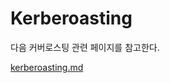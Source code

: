 # Kerberoasting

다음  커버로스팅 관련 페이지를 참고한다.&#x20;

[kerberoasting.md](../../credential-access/kerberos/kerberoasting.md "mention")
